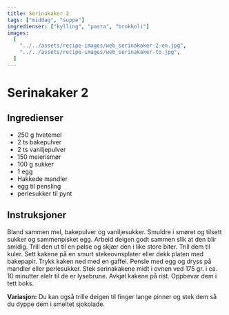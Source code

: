 ```yaml
---
title: Serinakaker 2
tags: ["middag", "suppe"]
ingredienser: ["kylling", "pasta", "brokkoli"]
images:
  [
    "../../assets/recipe-images/web_serinakaker-2-en.jpg",
    "../../assets/recipe-images/web_serinakaker-to.jpg",
  ]
---
```


# Serinakaker 2

## Ingredienser

- 250 g hvetemel
- 2 ts bakepulver
- 2 ts vaniljepulver
- 150 meierismør
- 100 g sukker
- 1 egg
- Hakkede mandler
- egg til pensling
- perlesukker til pynt

## Instruksjoner

Bland sammen mel, bakepulver og vaniljesukker. Smuldre i smøret og tilsett sukker og sammenpisket egg. Arbeid deigen godt sammen slik at den blir smidig. Trill den ut til en pølse og skjær den i like store biter. Trill dem til kuler. Sett kakene på en smurt stekeovnsplater eller dekk platen med bakepapir. Trykk kaken ned med en gaffel. Pensle med egg og dryss på mandler eller perlesukker. Stek serinakakene midt i ovnen ved 175 gr. i ca. 10 minutter elelr til de er lysebrune. Avkjøl kakene på rist. Oppbevar dem i tett boks.

**Variasjon:** Du kan også trille deigen til finger lange pinner og stek dem så du dyppe dem i smeltet sjokolade.
